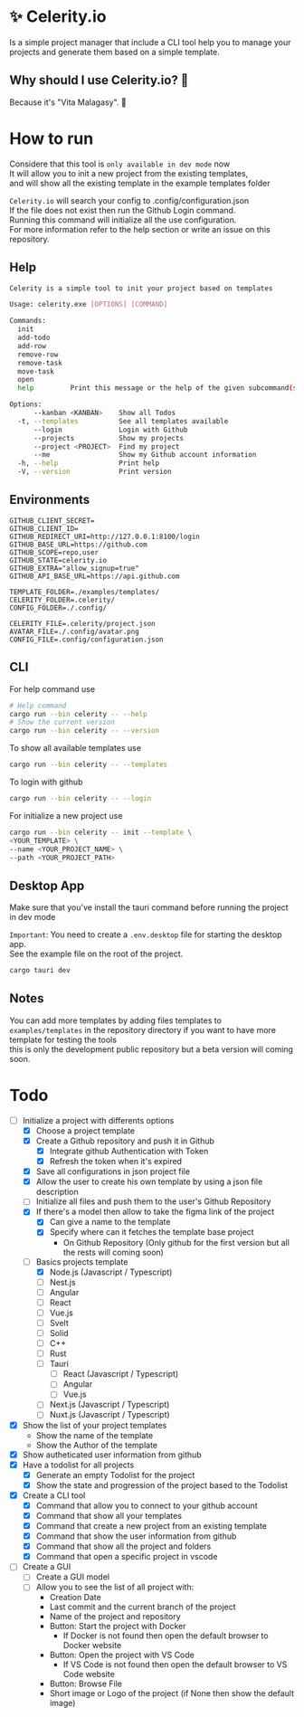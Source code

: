 # ✨ Celerity.io
Is a simple project manager that include a CLI tool help you to manage your projects and generate them based on a simple template.  
## Why should I use Celerity.io? 🤔
Because it's "Vita Malagasy". 🫡
# How to run
Considere that this tool is `only available in dev mode` now  
It will allow you to init a new project from the existing templates,  
and will show all the existing template in the example templates folder  

`Celerity.io` will search your config to .config/configuration.json  
If the file does not exist then run the Github Login command.  
Running this command will initialize all the use configuration.  
For more information refer to the help section or write an issue on this repository.
## Help

```bash
Celerity is a simple tool to init your project based on templates

Usage: celerity.exe [OPTIONS] [COMMAND]

Commands:
  init
  add-todo
  add-row
  remove-row
  remove-task
  move-task
  open
  help         Print this message or the help of the given subcommand(s)

Options:
      --kanban <KANBAN>    Show all Todos
  -t, --templates          See all templates available
      --login              Login with Github
      --projects           Show my projects
      --project <PROJECT>  Find my project
      --me                 Show my Github account information
  -h, --help               Print help
  -V, --version            Print version
```
## Environments
```dosini
GITHUB_CLIENT_SECRET=
GITHUB_CLIENT_ID=
GITHUB_REDIRECT_URI=http://127.0.0.1:8100/login
GITHUB_BASE_URL=https://github.com
GITHUB_SCOPE=repo,user
GITHUB_STATE=celerity.io
GITHUB_EXTRA="allow_signup=true"
GITHUB_API_BASE_URL=https://api.github.com

TEMPLATE_FOLDER=./examples/templates/
CELERITY_FOLDER=.celerity/
CONFIG_FOLDER=./.config/

CELERITY_FILE=.celerity/project.json
AVATAR_FILE=./.config/avatar.png
CONFIG_FILE=.config/configuration.json
```
## CLI
For help command use
```bash
# Help command
cargo run --bin celerity -- --help
# Show the current version
cargo run --bin celerity -- --version
```
To show all available templates use
```bash
cargo run --bin celerity -- --templates
```
To login with github
```bash
cargo run --bin celerity -- --login
```
For initialize a new project use
```bash
cargo run --bin celerity -- init --template \
<YOUR_TEMPLATE> \
--name <YOUR_PROJECT_NAME> \
--path <YOUR_PROJECT_PATH>
```
## Desktop App
Make sure that you've install the tauri command before running the project in dev mode  

`Important`: You need to create a `.env.desktop` file for starting the desktop app.  
See the example file on the root of the project.
```bash
cargo tauri dev
```
## Notes
You can add more templates by adding files templates to
`examples/templates` in the repository directory if you want to have more template for testing the tools  
this is only the development public repository but a beta version will coming soon.  

# Todo
- [ ] Initialize a project with differents options
    - [x] Choose a project template
    - [x] Create a Github repository and push it in Github
        - [x] Integrate github Authentication with Token
        - [x] Refresh the token when it's expired
    - [x] Save all configurations in json project file
    - [x] Allow the user to create his own template by using a json file description
    - [ ] Initialize all files and push them to the user's Github Repository
    - [x] If there's a model then allow to take the figma link of the project
        - [x] Can give a name to the template
        - [x] Specify where can it fetches the template base project
            - On Github Repository (Only github for the first version but all the rests will coming soon)
    - [ ] Basics projects template
        - [x] Node.js (Javascript / Typescript)
        - [ ] Nest.js
        - [ ] Angular
        - [ ] React
        - [ ] Vue.js
        - [ ] Svelt
        - [ ] Solid
        - [ ] C++
        - [ ] Rust
        - [ ] Tauri
            - [ ] React (Javascript / Typescript)
            - [ ] Angular
            - [ ] Vue.js
        - [ ] Next.js (Javascript / Typescript)
        - [ ] Nuxt.js (Javascript / Typescript)
- [x] Show the list of your project templates
    - Show the name of the template
    - Show the Author of the template
- [x] Show autheticated user information from github
- [x] Have a todolist for all projects
    - [x] Generate an empty Todolist for the project
    - [x] Show the state and progression of the project based to the Todolist
- [x] Create a CLI tool
    - [x] Command that allow you to connect to your github account
    - [x] Command that show all your templates
    - [x] Command that create a new project from an existing template
    - [x] Command that show the user information from github
    - [x] Command that show all the project and folders
    - [x] Command that open a specific project in vscode
- [ ] Create a GUI
    - [ ] Create a GUI model
    - [ ] Allow you to see the list of all project with:
        - Creation Date
        - Last commit and the current branch of the project
        - Name of the project and repository
        - Button: Start the project with Docker
            - If Docker is not found then open the default browser to Docker website
        - Button: Open the project with VS Code
            - If VS Code is not found then open the default browser to VS Code website
        - Button: Browse File
        - Short image or Logo of the project (if None then show the default image)

